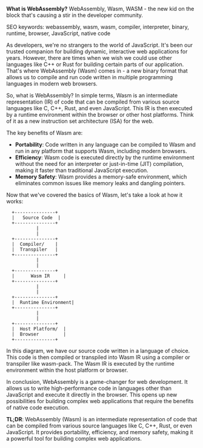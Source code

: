 **What is WebAssembly?**
WebAssembly, Wasm, WASM - the new kid on the block that's causing a stir in the developer community.

SEO keywords: webassembly, wasm, wasm, compiler, interpreter, binary, runtime, browser, JavaScript, native code

As developers, we're no strangers to the world of JavaScript. It's been our trusted companion for building dynamic, interactive web applications for years. However, there are times when we wish we could use other languages like C++ or Rust for building certain parts of our application. That's where WebAssembly (Wasm) comes in - a new binary format that allows us to compile and run code written in multiple programming languages in modern web browsers.

So, what is WebAssembly? In simple terms, Wasm is an intermediate representation (IR) of code that can be compiled from various source languages like C, C++, Rust, and even JavaScript. This IR is then executed by a runtime environment within the browser or other host platforms. Think of it as a new instruction set architecture (ISA) for the web.

The key benefits of Wasm are:

* **Portability**: Code written in any language can be compiled to Wasm and run in any platform that supports Wasm, including modern browsers.
* **Efficiency**: Wasm code is executed directly by the runtime environment without the need for an interpreter or just-in-time (JIT) compilation, making it faster than traditional JavaScript execution.
* **Memory Safety**: Wasm provides a memory-safe environment, which eliminates common issues like memory leaks and dangling pointers.

Now that we've covered the basics of Wasm, let's take a look at how it works:

```plain
  +---------------+
  |   Source Code  |
  +---------------+
           |
           |
  +---------------+
  |  Compiler/    |
  |  Transpiler   |
  +---------------+
           |
           |
  +---------------+
  |      Wasm IR     |
  +---------------+
           |
           |
  +---------------+
  |  Runtime Environment|
  +---------------+
           |
           |
  +---------------+
  |  Host Platform/  |
  |  Browser         |
  +---------------+
```

In this diagram, we have our source code written in a language of choice. This code is then compiled or transpiled into Wasm IR using a compiler or transpiler like wasm-pack. The Wasm IR is executed by the runtime environment within the host platform or browser.

In conclusion, WebAssembly is a game-changer for web development. It allows us to write high-performance code in languages other than JavaScript and execute it directly in the browser. This opens up new possibilities for building complex web applications that require the benefits of native code execution.

**TL;DR**: WebAssembly (Wasm) is an intermediate representation of code that can be compiled from various source languages like C, C++, Rust, or even JavaScript. It provides portability, efficiency, and memory safety, making it a powerful tool for building complex web applications.